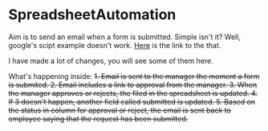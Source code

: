 # SpreadsheetAutomation

Aim is to send an email when a form is submitted. Simple isn't it? Well, google's scipt example doesn't work. [Here](https://developers.google.com/apps-script/articles/expense_report_approval) is the link to the that.

I have made a lot of changes, you will see some of them here.

What's happening inside:
<s>1. Email is sent to the manager the moment a form is submited.<s>
<s>2. Email includes a link to approval from the manager.</s>
3. When the manager approves or rejects, the filed in the spreadsheet is updated.
4. If 3 doesn't happen, another field called submitted is updated.
5. Based on the status in column for approval or reject, the email is sent back to employee saying that the request has been submitted.

